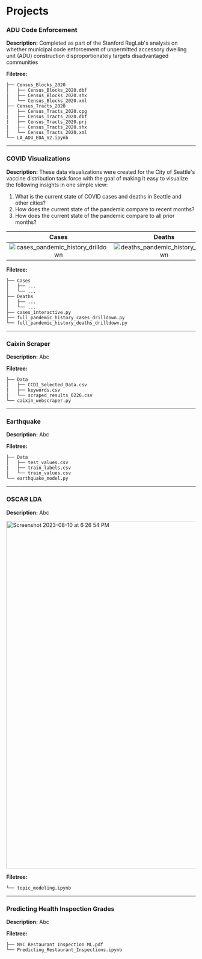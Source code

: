 # Projects

### ADU Code Enforcement

**Description:**
Completed as part of the Stanford RegLab's analysis on whether municipal code enforcement of 
unpermitted accessory dwelling unit (ADU) construction disproportionately targets 
disadvantaged communities 

**Filetree:**
```
├── Census_Blocks_2020
│   ├── Census_Blocks_2020.dbf
|   ├── Census_Blocks_2020.shx
│   └── Census_Blocks_2020.xml
├── Census_Tracts_2020
│   ├── Census_Tracts_2020.cpg
|   ├── Census_Tracts_2020.dbf
|   ├── Census_Tracts_2020.prj
|   ├── Census_Tracts_2020.shx
│   └── Census_Tracts_2020.xml
└── LA_ADU_EDA_V2.ipynb
```
___

### COVID Visualizations

**Description:**
These data visualizations were created for the City of Seattle's vaccine distribution task force with the goal of 
making it easy to visualize the following insights in one simple view:

1. What is the current state of COVID cases and deaths in Seattle and other cities?
2. How does the current state of the pandemic compare to recent months?
3. How does the current state of the pandemic compare to all prior months?


Cases                      |  Deaths
:-------------------------:|:-------------------------:
![cases_pandemic_history_drilldown](https://github.com/mraottth/projects/assets/64610726/d6b292f6-4496-47d9-9620-56d1b3063491) | ![deaths_pandemic_history_drilldown](https://github.com/mraottth/projects/assets/64610726/0e65ef9c-2409-4375-b4e0-08161921a3bf)

**Filetree:**
```
├── Cases
│   ├── ...
│   └── ...
├── Deaths
│   ├── ...
│   └── ...
├── cases_interactive.py
├── full_pandemic_history_cases_drilldown.py
└── full_pandemic_history_deaths_drilldown.py
```
___

### Caixin Scraper

**Description:**
Abc

**Filetree:**
```
├── Data
│   ├── CCDI_Selected_Data.csv
|   ├── keywords.csv
│   └── scraped_results_0226.csv
└── caixin_webscraper.py
```

___

### Earthquake

**Description:**
Abc

**Filetree:**
```
├── Data
│   ├── test_values.csv
|   ├── train_labels.csv
│   └── train_values.csv
└── earthquake_model.py
```

___

### OSCAR LDA

**Description:**
Abc

<img width="921" alt="Screenshot 2023-08-10 at 6 26 54 PM" src="https://github.com/mraottth/projects/assets/64610726/a0641dae-b539-4071-82c5-c6e442d980bc">


**Filetree:**
```
└── topic_modeling.ipynb
```

___

### Predicting Health Inspection Grades

**Description:**
Abc

**Filetree:**
```
├── NYC Restaurant Inspection ML.pdf
└── Predicting_Restaurant_Inspections.ipynb
```
